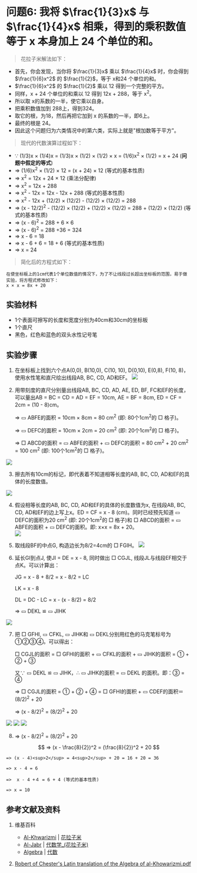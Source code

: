 # 问题6: 我将 $\frac{1}{3}x$ 与 $\frac{1}{4}x$ 相乘，得到的乘积数值等于 x 本身加上 24 个单位的和。

> 花拉子米解法如下：
>   
- 首先，你会发现，当你将 $\frac{1}{3}x$ 乘以 $\frac{1}{4}x$ 时，你会得到 $\frac{1}{6}x^2$ 的 $\frac{1}{2}$，等于 x和24 个单位的和。 
- $\frac{1}{6}x^2$ 的 $\frac{1}{2}$ 乘以 12 得到一个完整的平方。 
- 同样，x + 24 个单位的和乘以 12 得到 12x + 288，等于 x<sup>2</sup>。 
- 所以取 x的系数的一半，使它乘以自身。
- 把乘积数值加到 288上，得到324。 
- 取它的根，为18，然后再把它加到 x 的系数的一半，即6上。
- 最终的根是 24。
- 因此这个问题归为六类情况中的第六类，实际上就是"根加数等于平方"。

> 现代的代数演算过程如下：
>  
- ∵ (1/3)x × (1/4)x = (1/3)x × (1/2) × (1/2) × x = (1/6)x<sup>2</sup> × (1/2) = x + 24	(**问题中假定的等式**)
- =>  (1/6)x<sup>2</sup> × (1/2)  × 12 = (x + 24) × 12  (等式的基本性质) 
- => x<sup>2</sup> = 12x + 24 × 12   (乘法分配律)
- => x<sup>2</sup> = 12x + 288
- => x<sup>2</sup> - 12x = 12x  - 12x + 288  (等式的基本性质) 
- => x<sup>2</sup> - 12x + (12/2) × (12/2) - (12/2) × (12/2) = 288
- => (x - 12/2)<sup>2</sup> - (12/2) × (12/2)  + (12/2) × (12/2) = 288 + (12/2) × (12/2)   (等式的基本性质) 
- => (x - 6)<sup>2</sup> = 288 + 6 × 6 
- => (x - 6)<sup>2</sup> = 288 +36 = 324
- => x - 6 = 18 
- =>  x - 6 + 6 = 18 + 6  (等式的基本性质) 
- => x = 24

> 简化后的方程式如下：
>  
	在使坐标板上的1cm代表1个单位数值的情况下，为了不让线段过长超出坐标板的范围，易于做实验，将方程式修改如下：
	x × x = 8x + 20

## 实验材料

- 1个表面可擦写的长度和宽度分别为40cm和30cm的坐标板
- 1个直尺
- 黑色，红色和蓝色的双头水性记号笔

## 实验步骤

1. 在坐标板上找到六个点A(0,0), B(10,0), C(10, 10), D(0,10), E(0,8), F(10, 8)，使用水性笔和直尺绘出线段AB, BC, CD, AD和EF。
![](/images/函数和极限/花拉子米的《代数学》中典型的推演实验/问题6/1a1.jpg)

2. 用带刻度的直尺分别量出线段AB, BC, CD, AD, AE, ED, BF, FC和EF的长度，可以量出AB = BC = CD = AD = EF = 10cm, AE = BF = 8cm, ED = CF = 2cm = (10 - 8)cm。

	=> ▭ ABFE的面积 = 10cm × 8cm = 80 cm<sup>2</sup> (即: 80个1cm<sup>2</sup>的 □ 格子)。
	
	=> ▭ DEFC的面积 = 10cm × 2cm = 20 cm<sup>2</sup> (即: 20个1cm<sup>2</sup>的 □ 格子)。
	
	=> □ ABCD的面积 =  ▭ ABFE的面积 + ▭ DEFC的面积 = 80 cm<sup>2</sup> + 20 cm<sup>2</sup> = 100 cm<sup>2</sup> (即: 100个1cm<sup>2</sup>的 □ 格子)。 

![](/images/函数和极限/花拉子米的《代数学》中典型的推演实验/问题6/1a2.jpg)

3. 擦去所有10cm的标记，即代表着不知道相等长度的AB, BC, CD, AD和EF的具体的长度数值。

![](/images/函数和极限/花拉子米的《代数学》中典型的推演实验/问题6/1a3.jpg)

4. 假设相等长度的AB, BC, CD, AD和EF的具体的长度数值为x, 在线段AB, BC, CD, AD和EF的边上写上x。ED = CF = x - 8 (cm)。同时已经预先知道 ▭ DEFC的面积为20 cm<sup>2</sup> (即: 20个1cm<sup>2</sup>的 □ 格子)和 □ ABCD的面积 = ▭ ABFE的面积 + ▭ DEFC的面积。即: x×x = 8x + 20。  
![](/images/函数和极限/花拉子米的《代数学》中典型的推演实验/问题6/1a4.jpg)

5. 取线段BF的中点G, 构造边长为8/2=4cm的 □ FGIH。
![](/images/函数和极限/花拉子米的《代数学》中典型的推演实验/问题6/1a5.jpg)

6. 延长GI到点J, 使JI = DE = x - 8, 同时做出 □ CGJL, 线段JL与线段EF相交于点K。可以计算出：

	JG = x - 8 + 8/2 = x - 8/2 = LC

	LK = x - 8

	DL = DC - LC = x - (x - 8/2) = 8/2

	=> ▭ DEKL ≌  ▭ JIHK

![](/images/函数和极限/花拉子米的《代数学》中典型的推演实验/问题6/1a6.jpg)

7. 把 □ GFHI, ▭ CFKL, ▭ JIHK和 ▭ DEKL分别用红色的马克笔标号为 ①②③④。可以得出：

	 □ CGJL的面积 =  □ GFHI的面积 + ▭ CFKL的面积 + ▭ JIHK的面积 = ① + ② + ③

	又∵ ▭ DEKL ≌  ▭ JIHK，∴ ▭ JIHK的面积 = ▭ DEKL 的面积。即：③ = ④

	=>  □ CGJL的面积 = ① + ② + ④ =  □ GFHI的面积 +  ▭ CDEF的面积＝(8/2)<sup>2</sup> + 20

	=> (x - 8/2)<sup>2</sup> = (8/2)<sup>2</sup> + 20

![](/images/函数和极限/花拉子米的《代数学》中典型的推演实验/问题6/1a7_1.jpg)
![](/images/函数和极限/花拉子米的《代数学》中典型的推演实验/问题6/1a7_2.jpg)
![](/images/函数和极限/花拉子米的《代数学》中典型的推演实验/问题6/1a7_3.jpg)

8. => (x - 8/2)<sup>2</sup> = (8/2)<sup>2</sup> + 20

$$ => (x - \frac{8}{2})^2 = (\frac{8}{2})^2 + 20 $$

	=> (x - 4)<sup>2</sup> = 4<sup>2</sup> + 20 = 16 + 20 = 36

	=> x - 4 = 6 

	=>  x - 4 +４ = 6 + 4 (等式的基本性质) 

	=> x = 10

## 参考文献及资料

1. 维基百科
	- [Al-Khwarizmi](https://en.wikipedia.org/wiki/Al-Khwarizmi) | [花拉子米](https://zh.wikipedia.org/wiki/花拉子米) 
	- [Al-Jabr](https://en.wikipedia.org/wiki/Al-Jabr) | [代数学_(花拉子米)](https://zh.wikipedia.org/wiki/代数学 (花拉子米)) 
	- [Algebra](https://en.wikipedia.org/wiki/Algebra) | [代数](https://zh.wikipedia.org/wiki/代数) 

2. [Robert of Chester's Latin translation of the Algebra of al-Khowarizmi.pdf](https://www.wilbourhall.org/pdfs/mbp/robertofchesters00khuw.pdf) 




